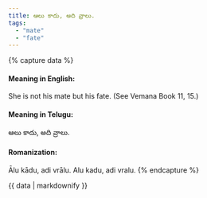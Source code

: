 ```yaml
---
title: ఆలు కాదు, అది వ్రాలు.
tags:
  - "mate"
  - "fate"
---
```


{% capture data %}
#### Meaning in English:
She is not his mate but his fate.
(See Vemana Book 11, 15.)

#### Meaning in Telugu:
ఆలు కాదు, అది వ్రాలు.

#### Romanization:
Ālu kādu, adi vrālu.
Alu kadu, adi vralu.
{% endcapture %}

{{ data | markdownify }}

